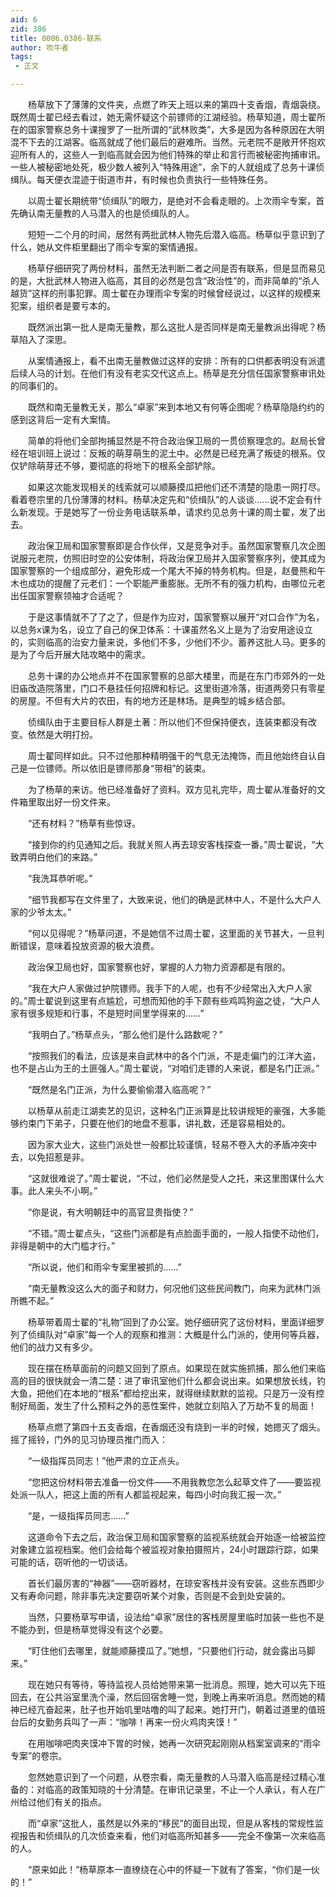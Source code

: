```yaml
---
aid: 6
zid: 386
title: 0006.0386-联系
author: 吹牛者
tags: 
 - 正文

---
```




　　杨草放下了薄薄的文件夹，点燃了昨天上班以来的第四十支香烟，青烟袅绕。既然周士翟已经去看过，她无需怀疑这个前镖师的江湖经验。杨草知道，周士翟所在的国家警察总务十课搜罗了一批所谓的“武林败类”，大多是因为各种原因在大明混不下去的江湖客。临高就成了他们最后的避难所。当然。元老院不是敞开怀抱欢迎所有人的，这些人一到临高就会因为他们特殊的举止和言行而被秘密拘捕审讯。一些人被秘密地处死，极少数人被列入“特殊用途”，余下的人就组成了总务十课侦缉队。每天便衣混迹于街道市井，有时候也负责执行一些特殊任务。

　　以周士翟长期统带“侦缉队”的眼力，是绝对不会看走眼的。上次雨伞专案，首先确认南无量教的人马潜入的也是侦缉队的人。

　　短短一二个月的时间，居然有两批武林人物先后潜入临高。杨草似乎意识到了什么，她从文件柜里翻出了雨伞专案的案情通报。

　　杨草仔细研究了两份材料，虽然无法判断二者之间是否有联系，但是显而易见的是，大批武林人物进入临高，其目的必然是包含“政治性”的，而非简单的“杀人越货”这样的刑事犯罪。周士翟在办理雨伞专案的时候曾经说过，以这样的规模来犯案，组织者是要亏本的。

　　既然派出第一批人是南无量教，那么这批人是否同样是南无量教派出得呢？杨草陷入了深思。

　　从案情通报上，看不出南无量教做过这样的安排：所有的口供都表明没有派遣后续人马的计划。在他们有没有老实交代这点上。杨草是充分信任国家警察审讯处的同事们的。

　　既然和南无量教无关，那么“卓家”来到本地又有何等企图呢？杨草隐隐约约的感到这背后一定有大案情。

　　简单的将他们全部拘捕显然是不符合政治保卫局的一贯侦察理念的。赵局长曾经在培训班上说过：反叛的萌芽萌生的泥土中。必然是已经充满了叛徒的根系。仅仅铲除萌芽还不够，要彻底的将地下的根系全部铲除。

　　如果这次能发现相关的线索就可以顺藤摸瓜把他们还不清楚的隐患一网打尽。看着卷宗里的几份薄薄的材料。杨草决定先和“侦缉队”的人谈谈……说不定会有什么新发现。于是她写了一份业务电话联系单，请求约见总务十课的周士翟，发了出去。

　　政治保卫局和国家警察即是合作伙伴，又是竞争对手。虽然国家警察几次企图说服元老院，仿照旧时空的公安体制，将政治保卫局并入国家警察序列，使其成为国家警察的一个组成部分，避免形成一个尾大不掉的特务机构。但是，赵曼熊和午木也成功的提醒了元老们：一个职能严重膨胀。无所不有的强力机构，由哪位元老出任国家警察领袖才合适呢？

　　于是这事情就不了了之了，但是作为应对，国家警察以展开“对口合作”为名，以总务x课为名，设立了自己的保卫体系：十课虽然名义上是为了治安用途设立的，实则临高的治安力量来说，多他们不多，少他们不少。蓄养这批人马。更多的是为了今后开展大陆攻略中的需求。

　　总务十课的办公地点并不在国家警察的总部大楼里，而是在东门市郊外的一处旧庙改造院落里，门口不悬挂任何招牌和标记。这里街道冷落，街道两旁只有零星的房屋。不但有大片的农田，有的地方还是林场。是典型的城乡结合部。

　　侦缉队由于主要目标人群是土著：所以他们不但保持便衣，连装束都没有改变。依然是大明打扮。

　　周士翟同样如此。只不过他那种精明强干的气息无法掩饰，而且他始终自认自己是一位镖师。所以依旧是镖师那身“带相”的装束。

　　为了杨草的来访。他已经准备好了资料。双方见礼完毕，周士翟从准备好的文件箱里取出好一份文件来。

　　“还有材料？”杨草有些惊讶。

　　“接到你的约见通知之后。我就关照人再去琼安客栈探查一番。”周士翟说，“大致弄明白他们的来路。”

　　“我洗耳恭听呢。”

　　“细节我都写在文件里了，大致来说，他们的确是武林中人，不是什么大户人家的少爷太太。”

　　“何以见得呢？”杨草问道，不是她信不过周士翟，这里面的关节甚大，一旦判断错误，意味着投放资源的极大浪费。

　　政治保卫局也好，国家警察也好，掌握的人力物力资源都是有限的。

　　“我在大户人家做过护院镖师。我手下的人呢，也有不少经常出入大户人家的。”周士翟说到这里有点尴尬，可想而知他的手下颇有些鸡鸣狗盗之徒，“大户人家有很多规矩和行事，不是短时间里学得来的……”

　　“我明白了。”杨草点头，“那么他们是什么路数呢？”

　　“按照我们的看法，应该是来自武林中的各个门派，不是走偏门的江洋大盗，也不是占山为王的土匪强人。”周士翟说，“对咱们走镖的人来说，都是名门正派。”

　　“既然是名门正派，为什么要偷偷潜入临高呢？”

　　以杨草从前走江湖卖艺的见识，这种名门正派算是比较讲规矩的豪强，大多能够约束门下弟子，只要在他们的地盘不惹事，讲礼数，还是容易相处的。

　　因为家大业大，这些门派处世一般都比较谨慎，轻易不卷入大的矛盾冲突中去，以免招惹是非。

　　“这就很难说了。”周士翟说，“不过，他们必然是受人之托，来这里图谋什么大事。此人来头不小啊。”

　　“你是说，有大明朝廷中的高官显贵指使？”

　　“不错。”周士翟点头，“这些门派都是有点脸面手面的，一般人指使不动他们，非得是朝中的大门槛才行。”

　　“所以说，他们和雨伞专案里被抓的……”

　　“南无量教没这么大的面子和财力，何况他们这些民间教门，向来为武林门派所瞧不起。”

　　杨草带着周士翟的“礼物”回到了办公室。她仔细研究了这份材料，里面详细罗列了侦缉队对“卓家”每一个人的观察和推测：大概是什么门派的，使用何等兵器，他们的战力又有多少。

　　现在摆在杨草面前的问题又回到了原点。如果现在就实施抓捕，那么他们来临高的目的很快就会一清二楚：进了审讯室他们什么都会说出来。如果想放长线，钓大鱼，把他们在本地的“根系”都给挖出来，就得继续默默的监视。只是万一没有控制好局面，发生了什么预料之外的恶性案件，她就立刻陷入了万劫不复的局面！

　　杨草点燃了第四十五支香烟，在香烟还没有烧到一半的时候，她摁灭了烟头。摇了摇铃，门外的见习协理员推门而入：

　　“一级指挥员同志！”他严肃的立正点头。

　　“您把这份材料带去准备一份文件——不用我教您怎么起草文件了——要监视处派一队人，把这上面的所有人都监视起来，每四小时向我汇报一次。”

　　“是，一级指挥员同志……”

　　这道命令下去之后，政治保卫局和国家警察的监视系统就会开始逐一给被监控对象建立监视档案。他们会给每个被监视对象拍摄照片，24小时跟踪行踪，如果可能的话，窃听他的一切谈话。

　　首长们最厉害的“神器”——窃听器材，在琼安客栈并没有安装。这些东西即少又有寿命问题，除非事先决定要窃听某个对象，否则是不会到处安装的。

　　当然，只要杨草写申请，设法给“卓家”居住的客栈房屋里临时加装一些也不是不能办到，但是杨草觉得没有这个必要。

　　“盯住他们去哪里，就能顺藤摸瓜了。”她想，“只要他们行动，就会露出马脚来。”

　　现在她只有等待，等待监视人员给她带来第一批消息。照理，她大可以先下班回去，在公共浴室里洗个澡，然后回宿舍睡一觉，到晚上再来听消息。然而她的精神已经亢奋起来，肚子也开始叽里咕噜的叫了起来。她打开门，朝着过道里的值班台后的女勤务兵叫了一声：“咖啡！再来一份火鸡肉夹馍！”

　　在用咖啡吧肉夹馍冲下胃的时候，她再一次研究起刚刚从档案室调来的“雨伞专案”的卷宗。

　　忽然她意识到了一个问题，从卷宗看，南无量教的人马潜入临高是经过精心准备的：对临高的政策知晓的十分清楚。在审讯记录里，不止一个人承认，有人在广州给过他们有关的指点。

　　而“卓家”这批人，虽然是以外来的“移民”的面目出现，但是从客栈的常规性监视报告和侦缉队的几次侦查来看，他们对临高所知甚多——完全不像第一次来临高的人。

　　“原来如此！”杨草原本一直缭绕在心中的怀疑一下就有了答案，“你们是一伙的！”



